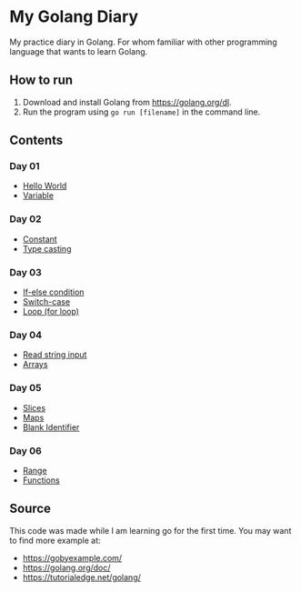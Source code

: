 # My Golang Diary
My practice diary in Golang. For whom familiar with other programming language that wants to learn Golang.

## How to run
1. Download and install Golang from https://golang.org/dl.
1. Run the program using `go run [filename]` in the command line.

## Contents

### Day 01
* [Hello World](./day01/hello/hello.go)
* [Variable](./day01/variable/var.go)

### Day 02
* [Constant](./day02/constant/constant.go)
* [Type casting](./day02/cast/cast.go)

### Day 03
* [If-else condition](./day03/if-else/if.go)
* [Switch-case](./day03/switch/switch.go)
* [Loop (for loop)](./day03/loop/for.go)

### Day 04
* [Read string input](./day04/input/input.go)
* [Arrays](./day04/array/array.go)

### Day 05
* [Slices](./day05/slice/slice.go)
* [Maps](./day05/map/map.go)
* [Blank Identifier](./day05/blank/blank.go)

### Day 06
* [Range](./day06/range/range.go)
* [Functions](./day06/function/func.go)

## Source
This code was made while I am learning go for the first time. You may want to find more example at:
* https://gobyexample.com/
* https://golang.org/doc/
* https://tutorialedge.net/golang/